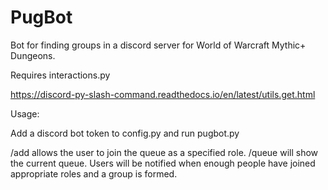 # PugBot

Bot for finding groups in a discord server for World of Warcraft Mythic+ Dungeons.



Requires interactions.py

https://discord-py-slash-command.readthedocs.io/en/latest/utils.get.html


Usage:

Add a discord bot token to config.py and run pugbot.py

/add allows the user to join the queue as a specified role.
/queue will show the current queue.
Users will be notified when enough people have joined appropriate roles and a group is formed.
